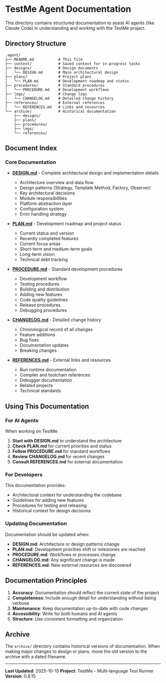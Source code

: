 # TestMe Agent Documentation

This directory contains structured documentation to assist AI agents (like Claude Code) in understanding and working with the TestMe project.

## Directory Structure

```
.agent/
├── README.md           # This file
├── context/            # Saved context for in-progress tasks
├── designs/            # Design documents
│   └── DESIGN.md       # Main architectural design
├── plans/              # Project plans
│   └── PLAN.md         # Development roadmap and status
├── procedures/         # Standard procedures
│   └── PROCEDURE.md    # Development workflows
├── logs/               # Change logs
│   └── CHANGELOG.md    # Detailed change history
├── references/         # External references
│   └── REFERENCES.md   # Links and resources
└── archive/            # Historical documentation
    ├── designs/
    ├── plans/
    ├── procedures/
    ├── logs/
    └── references/
```

## Document Index

### Core Documentation

- **[DESIGN.md](designs/DESIGN.md)** - Complete architectural design and implementation details
    - Architecture overview and data flow
    - Design patterns (Strategy, Template Method, Factory, Observer)
    - Key architectural decisions
    - Module responsibilities
    - Platform abstraction layer
    - Configuration system
    - Error handling strategy

- **[PLAN.md](plans/PLAN.md)** - Development roadmap and project status
    - Current status and version
    - Recently completed features
    - Current focus areas
    - Short-term and medium-term goals
    - Long-term vision
    - Technical debt tracking

- **[PROCEDURE.md](procedures/PROCEDURE.md)** - Standard development procedures
    - Development workflow
    - Testing procedures
    - Building and distribution
    - Adding new features
    - Code quality guidelines
    - Release procedures
    - Debugging procedures

- **[CHANGELOG.md](logs/CHANGELOG.md)** - Detailed change history
    - Chronological record of all changes
    - Feature additions
    - Bug fixes
    - Documentation updates
    - Breaking changes

- **[REFERENCES.md](references/REFERENCES.md)** - External links and resources
    - Bun runtime documentation
    - Compiler and toolchain references
    - Debugger documentation
    - Related projects
    - Technical standards

## Using This Documentation

### For AI Agents

When working on TestMe:

1. **Start with DESIGN.md** to understand the architecture
2. **Check PLAN.md** for current priorities and status
3. **Follow PROCEDURE.md** for standard workflows
4. **Review CHANGELOG.md** for recent changes
5. **Consult REFERENCES.md** for external documentation

### For Developers

This documentation provides:

- Architectural context for understanding the codebase
- Guidelines for adding new features
- Procedures for testing and releasing
- Historical context for design decisions

### Updating Documentation

Documentation should be updated when:

- **DESIGN.md**: Architecture or design patterns change
- **PLAN.md**: Development priorities shift or milestones are reached
- **PROCEDURE.md**: Workflows or processes change
- **CHANGELOG.md**: Any significant change is made
- **REFERENCES.md**: New external resources are discovered

## Documentation Principles

1. **Accuracy**: Documentation should reflect the current state of the project
2. **Completeness**: Include enough detail for understanding without being verbose
3. **Maintenance**: Keep documentation up-to-date with code changes
4. **Accessibility**: Write for both humans and AI agents
5. **Structure**: Use consistent formatting and organization

## Archive

The `archive/` directory contains historical versions of documentation. When making major changes to design or plans, move the old version to the archive with a dated filename.

---

**Last Updated**: 2025-10-15
**Project**: TestMe - Multi-language Test Runner
**Version**: 0.8.15
